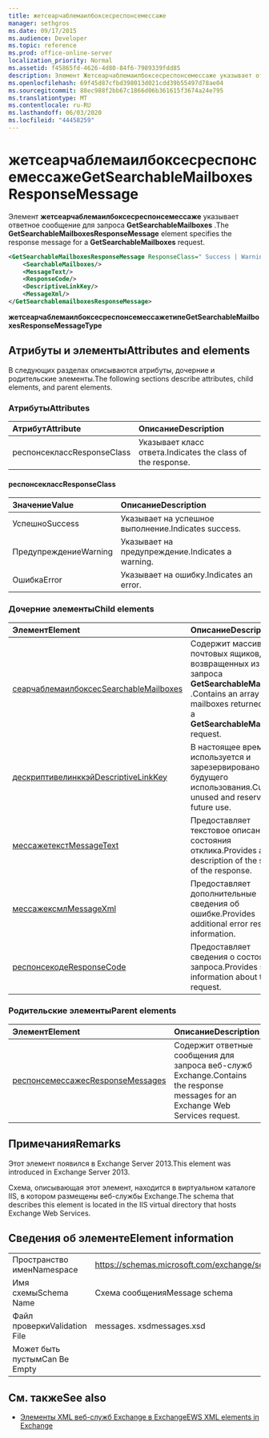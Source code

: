 ```yaml
---
title: жетсеарчаблемаилбоксесреспонсемессаже
manager: sethgros
ms.date: 09/17/2015
ms.audience: Developer
ms.topic: reference
ms.prod: office-online-server
localization_priority: Normal
ms.assetid: f45865fd-4626-4d80-84f6-7989339fdd85
description: Элемент Жетсеарчаблемаилбоксесреспонсемессаже указывает ответное сообщение для запроса GetSearchableMailboxes.
ms.openlocfilehash: 69f45d87cfbd398013d021cdd39b55497d78ae04
ms.sourcegitcommit: 88ec988f2bb67c1866d06b361615f3674a24e795
ms.translationtype: MT
ms.contentlocale: ru-RU
ms.lasthandoff: 06/03/2020
ms.locfileid: "44458259"
---
```

# <a name="getsearchablemailboxesresponsemessage"></a><span data-ttu-id="e9716-103">жетсеарчаблемаилбоксесреспонсемессаже</span><span class="sxs-lookup"><span data-stu-id="e9716-103">GetSearchableMailboxesResponseMessage</span></span>

<span data-ttu-id="e9716-104">Элемент **жетсеарчаблемаилбоксесреспонсемессаже** указывает ответное сообщение для запроса **GetSearchableMailboxes** .</span><span class="sxs-lookup"><span data-stu-id="e9716-104">The **GetSearchableMailboxesResponseMessage** element specifies the response message for a **GetSearchableMailboxes** request.</span></span> 
  
```XML
<GetSearchableMailboxesResponseMessage ResponseClass=" Success | Warning | Error ">
    <SearchableMailboxes/>
    <MessageText/>
    <ResponseCode/>
    <DescriptiveLinkKey/>
    <MessageXml/>
</GetSearchablemailboxesResponseMessage>
```

 <span data-ttu-id="e9716-105">**жетсеарчаблемаилбоксесреспонсемессажетипе**</span><span class="sxs-lookup"><span data-stu-id="e9716-105">**GetSearchableMailboxesResponseMessageType**</span></span>
## <a name="attributes-and-elements"></a><span data-ttu-id="e9716-106">Атрибуты и элементы</span><span class="sxs-lookup"><span data-stu-id="e9716-106">Attributes and elements</span></span>

<span data-ttu-id="e9716-107">В следующих разделах описываются атрибуты, дочерние и родительские элементы.</span><span class="sxs-lookup"><span data-stu-id="e9716-107">The following sections describe attributes, child elements, and parent elements.</span></span>
  
### <a name="attributes"></a><span data-ttu-id="e9716-108">Атрибуты</span><span class="sxs-lookup"><span data-stu-id="e9716-108">Attributes</span></span>

|<span data-ttu-id="e9716-109">**Атрибут**</span><span class="sxs-lookup"><span data-stu-id="e9716-109">**Attribute**</span></span>|<span data-ttu-id="e9716-110">**Описание**</span><span class="sxs-lookup"><span data-stu-id="e9716-110">**Description**</span></span>|
|:-----|:-----|
|<span data-ttu-id="e9716-111">респонсекласс</span><span class="sxs-lookup"><span data-stu-id="e9716-111">ResponseClass</span></span>  <br/> |<span data-ttu-id="e9716-112">Указывает класс ответа.</span><span class="sxs-lookup"><span data-stu-id="e9716-112">Indicates the class of the response.</span></span>  <br/> |
   
#### <a name="responseclass"></a><span data-ttu-id="e9716-113">респонсекласс</span><span class="sxs-lookup"><span data-stu-id="e9716-113">ResponseClass</span></span>

|<span data-ttu-id="e9716-114">**Значение**</span><span class="sxs-lookup"><span data-stu-id="e9716-114">**Value**</span></span>|<span data-ttu-id="e9716-115">**Описание**</span><span class="sxs-lookup"><span data-stu-id="e9716-115">**Description**</span></span>|
|:-----|:-----|
|<span data-ttu-id="e9716-116">Успешно</span><span class="sxs-lookup"><span data-stu-id="e9716-116">Success</span></span>  <br/> |<span data-ttu-id="e9716-117">Указывает на успешное выполнение.</span><span class="sxs-lookup"><span data-stu-id="e9716-117">Indicates success.</span></span>  <br/> |
|<span data-ttu-id="e9716-118">Предупреждение</span><span class="sxs-lookup"><span data-stu-id="e9716-118">Warning</span></span>  <br/> |<span data-ttu-id="e9716-119">Указывает на предупреждение.</span><span class="sxs-lookup"><span data-stu-id="e9716-119">Indicates a warning.</span></span>  <br/> |
|<span data-ttu-id="e9716-120">Ошибка</span><span class="sxs-lookup"><span data-stu-id="e9716-120">Error</span></span>  <br/> |<span data-ttu-id="e9716-121">Указывает на ошибку.</span><span class="sxs-lookup"><span data-stu-id="e9716-121">Indicates an error.</span></span>  <br/> |
   
### <a name="child-elements"></a><span data-ttu-id="e9716-122">Дочерние элементы</span><span class="sxs-lookup"><span data-stu-id="e9716-122">Child elements</span></span>

|<span data-ttu-id="e9716-123">**Элемент**</span><span class="sxs-lookup"><span data-stu-id="e9716-123">**Element**</span></span>|<span data-ttu-id="e9716-124">**Описание**</span><span class="sxs-lookup"><span data-stu-id="e9716-124">**Description**</span></span>|
|:-----|:-----|
|[<span data-ttu-id="e9716-125">сеарчаблемаилбоксес</span><span class="sxs-lookup"><span data-stu-id="e9716-125">SearchableMailboxes</span></span>](searchablemailboxes.md) <br/> |<span data-ttu-id="e9716-126">Содержит массив почтовых ящиков, возвращенных из запроса **GetSearchableMailboxes** .</span><span class="sxs-lookup"><span data-stu-id="e9716-126">Contains an array of the mailboxes returned from a **GetSearchableMailboxes** request.</span></span>  <br/> |
|[<span data-ttu-id="e9716-127">дескриптивелинккэй</span><span class="sxs-lookup"><span data-stu-id="e9716-127">DescriptiveLinkKey</span></span>](descriptivelinkkey.md) <br/> |<span data-ttu-id="e9716-128">В настоящее время не используется и зарезервировано для будущего использования.</span><span class="sxs-lookup"><span data-stu-id="e9716-128">Currently unused and reserved for future use.</span></span>  <br/> |
|[<span data-ttu-id="e9716-129">мессажетекст</span><span class="sxs-lookup"><span data-stu-id="e9716-129">MessageText</span></span>](messagetext.md) <br/> |<span data-ttu-id="e9716-130">Предоставляет текстовое описание состояния отклика.</span><span class="sxs-lookup"><span data-stu-id="e9716-130">Provides a text description of the status of the response.</span></span>  <br/> |
|[<span data-ttu-id="e9716-131">мессажексмл</span><span class="sxs-lookup"><span data-stu-id="e9716-131">MessageXml</span></span>](messagexml.md) <br/> |<span data-ttu-id="e9716-132">Предоставляет дополнительные сведения об ошибке.</span><span class="sxs-lookup"><span data-stu-id="e9716-132">Provides additional error response information.</span></span>  <br/> |
|[<span data-ttu-id="e9716-133">респонсекоде</span><span class="sxs-lookup"><span data-stu-id="e9716-133">ResponseCode</span></span>](responsecode.md) <br/> |<span data-ttu-id="e9716-134">Предоставляет сведения о состоянии запроса.</span><span class="sxs-lookup"><span data-stu-id="e9716-134">Provides status information about the request.</span></span>  <br/> |
   
### <a name="parent-elements"></a><span data-ttu-id="e9716-135">Родительские элементы</span><span class="sxs-lookup"><span data-stu-id="e9716-135">Parent elements</span></span>

|<span data-ttu-id="e9716-136">**Элемент**</span><span class="sxs-lookup"><span data-stu-id="e9716-136">**Element**</span></span>|<span data-ttu-id="e9716-137">**Описание**</span><span class="sxs-lookup"><span data-stu-id="e9716-137">**Description**</span></span>|
|:-----|:-----|
|[<span data-ttu-id="e9716-138">респонсемессажес</span><span class="sxs-lookup"><span data-stu-id="e9716-138">ResponseMessages</span></span>](responsemessages.md) <br/> |<span data-ttu-id="e9716-139">Содержит ответные сообщения для запроса веб-служб Exchange.</span><span class="sxs-lookup"><span data-stu-id="e9716-139">Contains the response messages for an Exchange Web Services request.</span></span>  <br/> |
   
## <a name="remarks"></a><span data-ttu-id="e9716-140">Примечания</span><span class="sxs-lookup"><span data-stu-id="e9716-140">Remarks</span></span>

<span data-ttu-id="e9716-141">Этот элемент появился в Exchange Server 2013.</span><span class="sxs-lookup"><span data-stu-id="e9716-141">This element was introduced in Exchange Server 2013.</span></span>
  
<span data-ttu-id="e9716-142">Схема, описывающая этот элемент, находится в виртуальном каталоге IIS, в котором размещены веб-службы Exchange.</span><span class="sxs-lookup"><span data-stu-id="e9716-142">The schema that describes this element is located in the IIS virtual directory that hosts Exchange Web Services.</span></span>
  
## <a name="element-information"></a><span data-ttu-id="e9716-143">Сведения об элементе</span><span class="sxs-lookup"><span data-stu-id="e9716-143">Element information</span></span>

|||
|:-----|:-----|
|<span data-ttu-id="e9716-144">Пространство имен</span><span class="sxs-lookup"><span data-stu-id="e9716-144">Namespace</span></span>  <br/> |https://schemas.microsoft.com/exchange/services/2006/messages  <br/> |
|<span data-ttu-id="e9716-145">Имя схемы</span><span class="sxs-lookup"><span data-stu-id="e9716-145">Schema Name</span></span>  <br/> |<span data-ttu-id="e9716-146">Схема сообщения</span><span class="sxs-lookup"><span data-stu-id="e9716-146">Message schema</span></span>  <br/> |
|<span data-ttu-id="e9716-147">Файл проверки</span><span class="sxs-lookup"><span data-stu-id="e9716-147">Validation File</span></span>  <br/> |<span data-ttu-id="e9716-148">messages. xsd</span><span class="sxs-lookup"><span data-stu-id="e9716-148">messages.xsd</span></span>  <br/> |
|<span data-ttu-id="e9716-149">Может быть пустым</span><span class="sxs-lookup"><span data-stu-id="e9716-149">Can Be Empty</span></span>  <br/> ||
   
## <a name="see-also"></a><span data-ttu-id="e9716-150">См. также</span><span class="sxs-lookup"><span data-stu-id="e9716-150">See also</span></span>



- [<span data-ttu-id="e9716-151">Элементы XML веб-служб Exchange в Exchange</span><span class="sxs-lookup"><span data-stu-id="e9716-151">EWS XML elements in Exchange</span></span>](ews-xml-elements-in-exchange.md)

